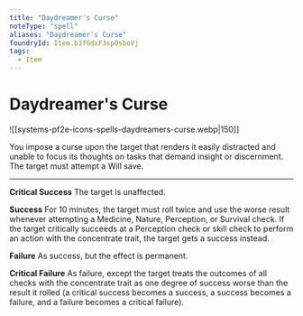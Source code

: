 ```yaml
---
title: "Daydreamer's Curse"
noteType: "spell"
aliases: "Daydreamer's Curse"
foundryId: Item.b3fGdxF3spOsboVj
tags:
  - Item
---
```


# Daydreamer's Curse
![[systems-pf2e-icons-spells-daydreamers-curse.webp|150]]

You impose a curse upon the target that renders it easily distracted and unable to focus its thoughts on tasks that demand insight or discernment. The target must attempt a Will save.

* * *

**Critical Success** The target is unaffected.

**Success** For 10 minutes, the target must roll twice and use the worse result whenever attempting a Medicine, Nature, Perception, or Survival check. If the target critically succeeds at a Perception check or skill check to perform an action with the concentrate trait, the target gets a success instead.

**Failure** As success, but the effect is permanent.

**Critical Failure** As failure, except the target treats the outcomes of all checks with the concentrate trait as one degree of success worse than the result it rolled (a critical success becomes a success, a success becomes a failure, and a failure becomes a critical failure).
